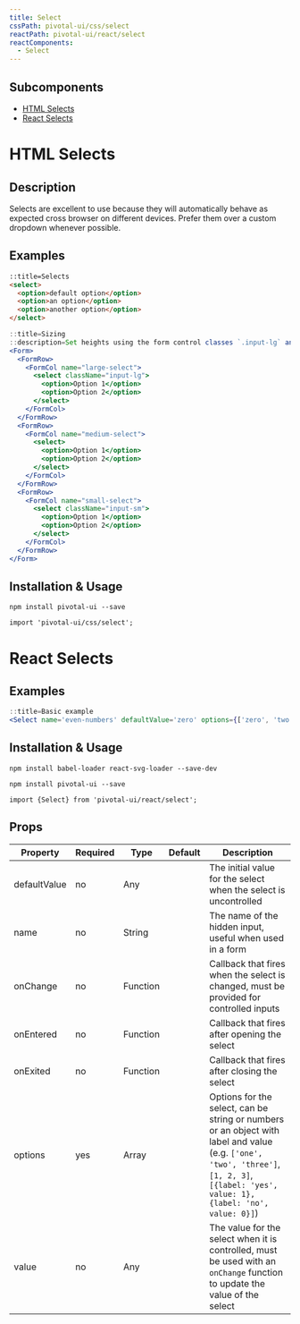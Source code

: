 ```yaml
---
title: Select
cssPath: pivotal-ui/css/select
reactPath: pivotal-ui/react/select
reactComponents:
  - Select
---
```


## Subcomponents

- [HTML Selects](#html-selects)
- [React Selects](#react-selects)

# HTML Selects

## Description

Selects are excellent to use because they will automatically behave as expected cross browser on different devices. Prefer them over a custom dropdown whenever possible.

## Examples

```html
::title=Selects
<select>
  <option>default option</option>
  <option>an option</option>
  <option>another option</option>
</select>
```

```jsx
::title=Sizing
::description=Set heights using the form control classes `.input-lg` and `.input-sm`. Create larger or smaller form controls that match button sizes.
<Form>
  <FormRow>
    <FormCol name="large-select">
      <select className="input-lg">
        <option>Option 1</option>
        <option>Option 2</option>
      </select>
    </FormCol>
  </FormRow>
  <FormRow>
    <FormCol name="medium-select">
      <select>
        <option>Option 1</option>
        <option>Option 2</option>
      </select>
    </FormCol>
  </FormRow>
  <FormRow>
    <FormCol name="small-select">
      <select className="input-sm">
        <option>Option 1</option>
        <option>Option 2</option>
      </select>
    </FormCol>
  </FormRow>
</Form>
```

## Installation & Usage

`npm install pivotal-ui --save`

`import 'pivotal-ui/css/select';`

# React Selects

## Examples

```jsx
::title=Basic example
<Select name='even-numbers' defaultValue='zero' options={['zero', 'two', 'four', 'six', 'eight']}/>
```
## Installation & Usage

`npm install babel-loader react-svg-loader --save-dev`

`npm install pivotal-ui --save`

`import {Select} from 'pivotal-ui/react/select';`

## Props

Property | Required | Type | Default | Description
---------|----------|------|---------|------------
defaultValue | no  | Any      | | The initial value for the select when the select is uncontrolled
name         | no  | String   | | The name of the hidden input, useful when used in a form
onChange     | no  | Function | | Callback that fires when the select is changed, must be provided for controlled inputs
onEntered    | no  | Function | | Callback that fires after opening the select
onExited     | no  | Function | | Callback that fires after closing the select
options      | yes | Array    | | Options for the select, can be string or numbers or an object with label and value (e.g. `['one', 'two', 'three']`, `[1, 2, 3]`, `[{label: 'yes', value: 1}, {label: 'no', value: 0}]`)
value        | no  | Any      | | The value for the select when it is controlled, must be used with an `onChange` function to update the value of the select
